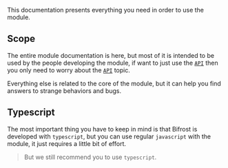 This documentation presents everything you need in order to use the module.

## Scope
The entire module documentation is here, but most of it is intended to be used
by the people developing the module, if want to just use the [`API`]() then you
only need to worry about the [`API`]() topic.

Everything else is related to the core of the module, but it can help you find
answers to strange behaviors and bugs.

## Typescript
The most important thing you have to keep in mind is that Bifrost is developed
with `typescript`, but you can use regular `javascript` with the module, it just
requires a little bit of effort.

> But we still recommend you to use `typescript`.

